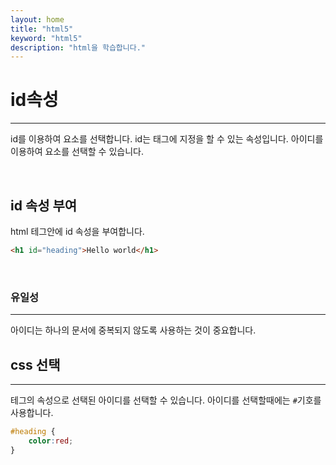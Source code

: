```yaml
---
layout: home
title: "html5"
keyword: "html5"
description: "html을 학습합니다."
---
```


# id속성
---
id를 이용하여 요소를 선택합니다.
id는 태그에 지정을 할 수 있는 속성입니다.
아이디를 이용하여 요소를 선택할 수 있습니다.

<br>

## id 속성 부여
html 테그안에 id 속성을 부여합니다.

```html
<h1 id="heading">Hello world</h1>
```
<br>

### 유일성
---
아이디는 하나의 문서에 중복되지 않도록 사용하는 것이 중요합니다.

## css 선택
---
테그의 속성으로 선택된 아이디를 선택할 수 있습니다.
아이디를 선택할때에는 `#`기호를 사용합니다.

```css
#heading {
    color:red;
}
```